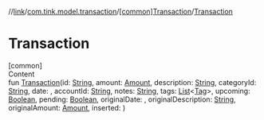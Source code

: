 //[link](../../index.md)/[com.tink.model.transaction](../index.md)/[[common]Transaction](index.md)/[Transaction](-transaction.md)



# Transaction  
[common]  
Content  
fun [Transaction](-transaction.md)(id: [String](https://kotlinlang.org/api/latest/jvm/stdlib/kotlin/-string/index.html), amount: [Amount](../../com.tink.model.misc/[common]-amount/index.md), description: [String](https://kotlinlang.org/api/latest/jvm/stdlib/kotlin/-string/index.html), categoryId: [String](https://kotlinlang.org/api/latest/jvm/stdlib/kotlin/-string/index.html), date: <ERROR CLASS>, accountId: [String](https://kotlinlang.org/api/latest/jvm/stdlib/kotlin/-string/index.html), notes: [String](https://kotlinlang.org/api/latest/jvm/stdlib/kotlin/-string/index.html), tags: [List](https://kotlinlang.org/api/latest/jvm/stdlib/kotlin.collections/-list/index.html)<[Tag](../[common]-tag/index.md)>, upcoming: [Boolean](https://kotlinlang.org/api/latest/jvm/stdlib/kotlin/-boolean/index.html), pending: [Boolean](https://kotlinlang.org/api/latest/jvm/stdlib/kotlin/-boolean/index.html), originalDate: <ERROR CLASS>, originalDescription: [String](https://kotlinlang.org/api/latest/jvm/stdlib/kotlin/-string/index.html), originalAmount: [Amount](../../com.tink.model.misc/[common]-amount/index.md), inserted: <ERROR CLASS>)  



